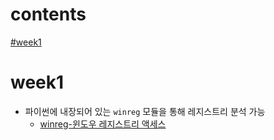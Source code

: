 # contents
[#week1](#week1)

# week1
* 파이썬에 내장되어 있는 ```winreg``` 모듈을 통해 레지스트리 분석 가능
    * [winreg-윈도우 레지스트리 액세스](https://docs.python.org/ko/3.11/library/winreg.html)